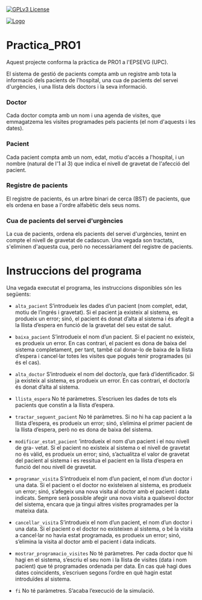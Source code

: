 [![GPLv3 License](https://img.shields.io/badge/License-GPL%20v3-yellow.svg)](https://opensource.org/licenses/)

[![Logo](https://camo.githubusercontent.com/824ab59f0f7eff5585ea26cb01600b956575c85b87824e362738a74cd52c0c06/68747470733a2f2f7777772e7570632e6564752f636f6d756e69636163696f2f63612f6964656e74697461742f646573636172726567612d6172786975732d677261666963732f666974786572732d6d617263612d7072696e636970616c2f7570632d706f73697469752d70333030352e706e67)](https://www.upc.edu/ca)

# Practica_PRO1

Aquest projecte conforma la pràctica de PRO1 a l'EPSEVG (UPC).

El sistema de gestió de pacients compta amb un registre amb tota la informació dels pacients de l'hospital, una cua de pacients del servei d'urgències, i una llista dels doctors i la seva informació.

### Doctor

Cada doctor compta amb un nom i una agenda de visites, que emmagatzema les visites programades pels pacients (el nom d'aquests i les dates).

### Pacient

Cada pacient compta amb un nom, edat, motiu d'accés a l'hospital, i un nombre (natural de l'1 al 3) que indica el nivell de gravetat de l'afecció del pacient.

### Registre de pacients

El registre de pacients, és un arbre binari de cerca (BST) de pacients, que els ordena en base a l'ordre alfabètic dels seus noms.

### Cua de pacients del servei d'urgències

La cua de pacients, ordena els pacients del servei d'urgències, tenint en compte el nivell de gravetat de cadascun. Una vegada son tractats, s'eliminen d'aquesta cua, però no necessàriament del registre de
pacients.

# Instruccions del programa

Una vegada executat el programa, les instruccions disponibles són les següents:

- ```alta_pacient``` S’introdueix les dades d’un pacient (nom complet, edat, motiu de
l’ingrés i gravetat). Si el pacient ja existeix al sistema, es produeix un error; sinó,
el pacient és donat d’alta al sistema i és afegit a la llista d’espera en funció de la
gravetat del seu estat de salut.

- ```baixa_pacient``` S’introdueix el nom d’un pacient. Si el pacient no existeix, es produeix
un error. En cas contrari, el pacient es dona de baixa del sistema completament, per
tant, també cal donar-lo de baixa de la llista d’espera i cancel·lar totes les visites que
pogués tenir programades (si és el cas).

- ```alta_doctor``` S’introdueix el nom del doctor/a, que farà d’identificador. Si ja existeix
al sistema, es produeix un error. En cas contrari, el doctor/a és donat d’alta al
sistema.

- ```llista_espera``` No té paràmetres. S’escriuen les dades de tots els pacients que constin
a la llista d’espera.

- ```tractar_seguent_pacient``` No té paràmetres. Si no hi ha cap pacient a la llista
d’espera, es produeix un error; sinó, s’elimina el primer pacient de la llista d’espera,
però no es dona de baixa del sistema.

- ```modificar_estat_pacient``` ’introdueix el nom d’un pacient i el nou nivell de gra-
vetat. Si el pacient no existeix al sistema o el nivell de gravetat no és vàlid, es
produeix un error; sinó, s’actualitza el valor de gravetat del pacient al sistema i es
ressitua el pacient en la llista d’espera en funció del nou nivell de gravetat.

- ```programar_visita``` S’introdueix el nom d’un pacient, el nom d’un doctor i una
data. Si el pacient o el doctor no existeixen al sistema, es produeix un error; sinó,
s’afegeix una nova visita al doctor amb el pacient i data indicats. Sempre serà possible
afegir una nova visita a qualsevol doctor del sistema, encara que ja tingui altres visites
programades per la mateixa data.

- ```cancellar_visita``` S’introdueix el nom d’un pacient, el nom d’un doctor i una
data. Si el pacient o el doctor no existeixen al sistema, o bé la visita a cancel·lar no
havia estat programada, es produeix un error; sinó, s’elimina la visita al doctor amb
el pacient i data indicats.

- ```mostrar_programacio_visites``` No té paràmetres. Per cada doctor que hi hagi en el
sistema, s’escriu el seu nom i la llista de visites (data i nom pacient) que té programades
ordenada per data. En cas què hagi dues dates coincidents, s’escriuen segons l’ordre
en què hagin estat introduïdes al sistema.

- ```fi``` No té paràmetres. S’acaba l’execució de la simulació.
